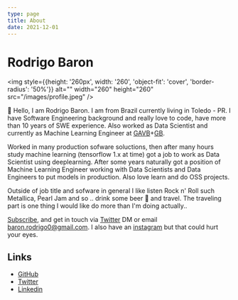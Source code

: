 ```yaml
---
type: page
title: About
date: 2021-12-01
---
```


# Rodrigo Baron

<img style={{height: '260px', width: '260', 'object-fit': 'cover', 'border-radius': '50%'}} alt="" width="260" height="260" src="/images/profile.jpeg" />

👋 Hello, I am Rodrigo Baron. I am from Brazil currently living in Toledo - PR. I have Software Engineering background and really love to code, have more than 10 years of SWE experience. Also worked as Data Scientist and currently as Machine Learning Engineer at [GAVB](https://www.gavb.com.br/)+[GB](https://www.grupoboticario.com.br/).  

Worked in many production sofware soluctions, then after many hours study machine learning (tensorflow 1.x at time) got a job to work as Data Scientist using deeplearning. After some years naturally got a position of Machine Learning Engineer working with Data Scientists and Data Engineers to put models in production. Also love learn and do OSS projects.  

Outside of job title and sofware in general I like listen Rock n' Roll such Metallica, Pearl Jam and so .. drink some beer 🍺 and travel. The traveling part is one thing I would like do more than I'm doing actually..


[Subscribe](/rss.xml),
and get in touch via [Twitter](https://twitter.com/rodrigobaron_) DM
or email baron.rodrigo0@gmail.com. I also have an [instagram](https://www.instagram.com/rodrigobar0n) but that could hurt your eyes.

## Links

- [GitHub](https://github.com/rodrigobaron)
- [Twitter](https://twitter.com/rodrigobaron_)
- [Linkedin](https://www.linkedin.com/in/rodrigobaron)
